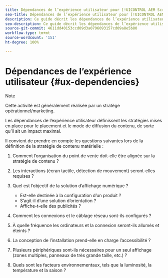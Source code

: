 ```yaml
---
title: Dépendances de l’expérience utilisateur pour [!UICONTROL AEM Screens]
seo-title: Dépendances de l’expérience utilisateur pour [!UICONTROL AEM Screens]
description: Ce guide décrit les dépendances de l’expérience utilisateur pour [!UICONTROL AEM Screens]
seo-description: Ce guide décrit les dépendances de l’expérience utilisateur pour [!UICONTROL AEM Screens]
source-git-commit: 4611dd40153ccd09d3a0796093157cd09a8e5b80
workflow-type: tm+mt
source-wordcount: '151'
ht-degree: 100%

---
```



# Dépendances de l’expérience utilisateur {#ux-dependencies}

>[!NOTE]
>
>Cette activité est généralement réalisée par un stratège opérationnel/marketing.

Les dépendances de l’expérience utilisateur définissent les stratégies mises en place pour le placement et le mode de diffusion du contenu, de sorte qu’il ait un impact maximal.

Il convient de prendre en compte les questions suivantes lors de la définition de la stratégie de contenu matérielle :

1. Comment l’organisation du point de vente doit-elle être alignée sur la stratégie de contenu ?

1. Les interactions (écran tactile, détection de mouvement) seront-elles requises ?

1. Quel est l’objectif de la solution d’affichage numérique ?

   * Est-elle destinée à la configuration d’un produit ?
   * S’agit-il d’une solution d’orientation ?
   * Affiche-t-elle des publicités ?

1. Comment les connexions et le câblage réseau sont-ils configurés ?

1. À quelle fréquence les ordinateurs et la connexion seront-ils allumés et éteints ?

1. La conception de l’installation prend-elle en charge l’accessibilité ?

1. Plusieurs périphériques sont-ils nécessaires pour un seul affichage (zones multiples, panneaux de très grande taille, etc.) ?

1. Quels sont les facteurs environnementaux, tels que la luminosité, la température et la saison ?


